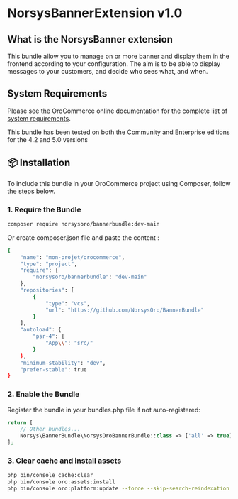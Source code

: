 NorsysBannerExtension v1.0
==============================

What is the NorsysBanner extension
--------------------

This bundle allow you to manage on or more banner and display them in the frontend according to your configuration. The aim is to be able to display messages to your customers, and decide who sees what, and when.

System Requirements
-------------------

Please see the OroCommerce online documentation for the complete list of [system requirements](https://doc.oroinc.com/backend/setup/system-requirements/).

This bundle has been tested on both the Community and Enterprise editions for the 4.2 and 5.0 versions

## 📦 Installation

To include this bundle in your OroCommerce project using Composer, follow the steps below.

### 1. Require the Bundle
```bash
composer require norsysoro/bannerbundle:dev-main
```
Or create composer.json file and paste the content : 
```bash
{
    "name": "mon-projet/orocommerce",
    "type": "project",
    "require": {
        "norsysoro/bannerbundle": "dev-main"
    },
    "repositories": [
        {
            "type": "vcs",
            "url": "https://github.com/NorsysOro/BannerBundle"
        }
    ],
    "autoload": {
        "psr-4": {
            "App\\": "src/"
        }
    },
    "minimum-stability": "dev",
    "prefer-stable": true
}
```
### 2. Enable the Bundle
Register the bundle in your bundles.php file if not auto-registered:
```php
return [
    // Other bundles...
    Norsys\BannerBundle\NorsysOroBannerBundle::class => ['all' => true],
];
```
### 3. Clear cache and install assets
```bash
php bin/console cache:clear
php bin/console oro:assets:install
php bin/console oro:platform:update --force --skip-search-reindexation --skip-download-translations --skip-translations
```
